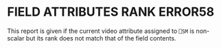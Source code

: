 




<h1 class="heading"><span class="name">FIELD ATTRIBUTES RANK ERROR</span><span class="command">58</span></h1>

This report is given if the current video attribute assigned to `⎕SM` is non-scalar but its rank does not match that of the field contents.



